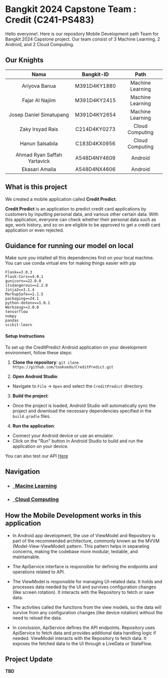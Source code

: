 # Bangkit 2024 Capstone Team : Credit (C241-PS483)

Hello everyone!. Here is our repository Mobile Development path Team for Bangkit 2024 Capstone project. Our team consist of 3 Machine Learning, 2 Android, and 2 Cloud Computing.

## Our Knights

|            Nama             |  Bangkit-ID  |       Path       |
| :-------------------------: | :----------: | :--------------: |
|        Ariyova Banua        | M391D4KY1880 | Machine Learning |
|       Fajar Al Najiim       | M391D4KY2415 | Machine Learning |
|   Josep Daniel Simatupang   | M391D4KY2654 | Machine Learning |
|      Zaky Irsyad Rais       | C214D4KY0273 | Cloud Computing  |
|       Hanun Salsabila       |   	C183D4KX0956  | Cloud Computing  |
| Ahmad Ryan Saffah Yartavick | A548D4NY4609 |     Android      |
|       Ekasari Amalia        | A548D4NX4606 |     Android      |

## What is this project

We created a mobile application called **Credit Predict**.

**Credit Predict** is an application to predict credit card applications by customers by inputting personal data, and various other certain data. With this application, everyone can check whether their personal data such as age, work history, and so on are eligible to be approved to get a credit card application or even rejected.

## Guidance for running our model on local

Make sure you intalled all this dependencies first on your local machine. You can use conda virtual env for making things easier with pip

```text
Flask==3.0.3
Flask-Cors==4.0.1
gunicorn==22.0.0
itsdangerous==2.2.0
Jinja2==3.1.4
MarkupSafe==2.1.5
packaging==24.1
python-dotenv==1.0.1
Werkzeug>=3.0.0
tensorflow
numpy
pandas
scikit-learn
```

#### Setup Instructions
To set up the CreditPredict Android application on your development environment, follow these steps:

1. **Clone the repository**:
`git clone https://github.com/tookxedo/CreditPredict.git`

2. **Open Android Studio**:
- Navigate to `File` -> `Open` and select the `CreditPredict` directory.

3. **Build the project**:
- Once the project is loaded, Android Studio will automatically sync the project and download the necessary dependencies specified in the `build.gradle` files.

4. **Run the application**:
- Connect your Android device or use an emulator.
- Click on the "Run" button in Android Studio to build and run the application on your device.

You can also test our API [Here](https://creditapp-64tbubeb5q-et.a.run.app/predict)


## Navigation
- ### [&nbsp;&nbsp;Macine Learning](https://github.com/Jafarrrr25/CapstoneML.git)
- ### [&nbsp;&nbsp;Cloud Computing](https://github.com/zakyirsyaad/creditapp)

## How the Mobile Development works in this application
   - In Android app development, the use of ViewModel and Repository is part of the recommended architecture, commonly known as the MVVM (Model-View-ViewModel) pattern. 
     This pattern helps in separating concerns, making the codebase more modular, testable, and maintainable.
   - The ApiService interface is responsible for defining the endpoints and operations related to API.
   - The ViewModel is responsible for managing UI-related data. It holds and processes data needed by the UI and survives configuration changes (like screen rotation). 
     It interacts with the Repository to fetch or save data.
   - The activities called the functions from the view models, so the data will survive from any configuration changes (like device rotation) without the need to reload the data.

   - In conclusion, ApiService defines the API endpoints. Repository uses ApiService to fetch data and provides additional data handling logic if needed. ViewModel interacts with the Repository to fetch data. It
     exposes the fetched data to the UI through a LiveData or StateFlow.

## Project Update

**TBD**



